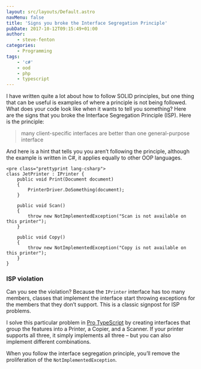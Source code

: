 ```yaml
---
layout: src/layouts/Default.astro
navMenu: false
title: 'Signs you broke the Interface Segregation Principle'
pubDate: 2017-10-12T09:15:49+01:00
author:
    - steve-fenton
categories:
    - Programming
tags:
    - 'c#'
    - ood
    - php
    - typescript
---
```


I have written quite a lot about how to follow SOLID principles, but one thing that can be useful is examples of where a principle is not being followed. What does your code look like when it wants to tell you something? Here are the signs that you broke the Interface Segregation Principle (ISP). Here is the principle:

> many client-specific interfaces are better than one general-purpose interface

And here is a hint that tells you you aren’t following the principle, although the example is written in C#, it applies equally to other OOP languages.

```
<pre class="prettyprint lang-csharp">
class JetPrinter : IPrinter {
    public void Print(Document document)
    {
        PrinterDriver.DoSomething(document);
    }

    public void Scan()
    {
        throw new NotImplementedException("Scan is not available on this printer");
    }

    public void Copy()
    {
        throw new NotImplementedException("Copy is not available on this printer");
    }
}
```
### ISP violation

Can you see the violation? Because the `IPrinter` interface has too many members, classes that implement the interface start throwing exceptions for the members that they don’t support. This is a classic signpost for ISP problems.

I solve this particular problem in [Pro TypeScript](/publications/pro-typescript/) by creating interfaces that group the features into a Printer, a Copier, and a Scanner. If your printer supports all three, it simply implements all three – but you can also implement different combinations.

When you follow the interface segregation principle, you’ll remove the proliferation of the `NotImplementedException`.
